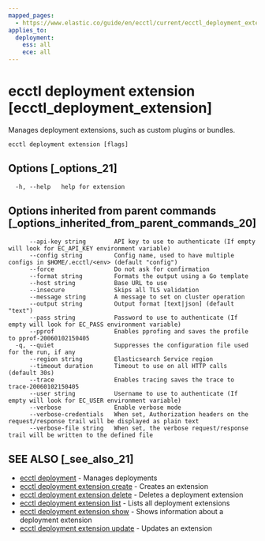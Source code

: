 ```yaml
---
mapped_pages:
  - https://www.elastic.co/guide/en/ecctl/current/ecctl_deployment_extension.html
applies_to:
  deployment:
    ess: all
    ece: all
---
```


# ecctl deployment extension [ecctl_deployment_extension]

Manages deployment extensions, such as custom plugins or bundles.

```
ecctl deployment extension [flags]
```


## Options [_options_21]

```
  -h, --help   help for extension
```


## Options inherited from parent commands [_options_inherited_from_parent_commands_20]

```
      --api-key string        API key to use to authenticate (If empty will look for EC_API_KEY environment variable)
      --config string         Config name, used to have multiple configs in $HOME/.ecctl/<env> (default "config")
      --force                 Do not ask for confirmation
      --format string         Formats the output using a Go template
      --host string           Base URL to use
      --insecure              Skips all TLS validation
      --message string        A message to set on cluster operation
      --output string         Output format [text|json] (default "text")
      --pass string           Password to use to authenticate (If empty will look for EC_PASS environment variable)
      --pprof                 Enables pprofing and saves the profile to pprof-20060102150405
  -q, --quiet                 Suppresses the configuration file used for the run, if any
      --region string         Elasticsearch Service region
      --timeout duration      Timeout to use on all HTTP calls (default 30s)
      --trace                 Enables tracing saves the trace to trace-20060102150405
      --user string           Username to use to authenticate (If empty will look for EC_USER environment variable)
      --verbose               Enable verbose mode
      --verbose-credentials   When set, Authorization headers on the request/response trail will be displayed as plain text
      --verbose-file string   When set, the verbose request/response trail will be written to the defined file
```


## SEE ALSO [_see_also_21]

* [ecctl deployment](/reference/ecctl_deployment.md)	 - Manages deployments
* [ecctl deployment extension create](/reference/ecctl_deployment_extension_create.md)	 - Creates an extension
* [ecctl deployment extension delete](/reference/ecctl_deployment_extension_delete.md)	 - Deletes a deployment extension
* [ecctl deployment extension list](/reference/ecctl_deployment_extension_list.md)	 - Lists all deployment extensions
* [ecctl deployment extension show](/reference/ecctl_deployment_extension_show.md)	 - Shows information about a deployment extension
* [ecctl deployment extension update](/reference/ecctl_deployment_extension_update.md)	 - Updates an extension

